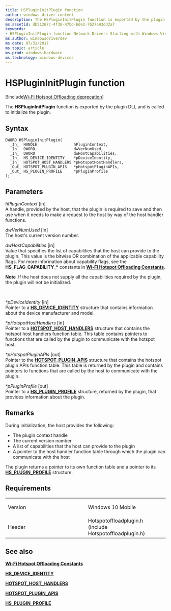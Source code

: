 ```yaml
---
title: HSPluginInitPlugin function
author: windows-driver-content
description: The HSPluginInitPlugin function is exported by the plugin DLL and is called to initialize the plugin.
ms.assetid: db51267c-4f38-47bd-bde2-7b27a93dd2a7
keywords: 
- HSPluginInitPlugin function Network Drivers Starting with Windows Vista
ms.author: windowsdriverdev
ms.date: 07/31/2017 
ms.topic: article
ms.prod: windows-hardware
ms.technology: windows-devices
---
```


# HSPluginInitPlugin function

[!include[Wi-Fi Hotspot Offloading deprecation](wi-fi-hotspot-offloading-deprecation.md)]


The **HSPluginInitPlugin** function is exported by the plugin DLL and is called to initialize the plugin.

Syntax
------

```ManagedCPlusPlus
DWORD HSPluginInitPlugin(
  _In_  HANDLE                hPluginContext,
  _In_  DWORD                 dwVerNumUsed,
  _In_  DWORD                 dwHostCapabilities,
  _In_  HS_DEVICE_IDENTITY    *pDeviceIdentity,
  _In_  HOTSPOT_HOST_HANDLERS *pHotspotHostHandlers,
  _Out_ HOTSPOT_PLUGIN_APIS   *pHotspotPluginAPIs,
  _Out_ HS_PLUGIN_PROFILE     *pPluginProfile
);
```

Parameters
----------

*hPluginContext* \[in\]  
A handle, provided by the host, that the plugin is required to save and then use when it needs to make a request to the host by way of the host handler functions.

*dwVerNumUsed* \[in\]  
The host's current version number.

*dwHostCapabilities* \[in\]  
Value that specifies the list of capabilities that the host can provide to the plugin. This value is the bitwise OR combination of the applicable capability flags. For more information about capability flags, see the **HS\_FLAG\_CAPABILITY\_\*** constants in [**Wi-Fi Hotspot Offloading Constants**](wi-fi-hotspot-offloading-constants.md).

**Note**  If the host does not supply all the capabilities required by the plugin, the plugin will not be initialized.

 

*\*pDeviceIdentity* \[in\]  
Pointer to a [**HS\_DEVICE\_IDENTITY**](hs-device-identity.md) structure that contains information about the device manufacturer and model.

*\*pHotspotHostHandlers* \[in\]  
Pointer to a [**HOTSPOT\_HOST\_HANDLERS**](hotspot-host-handlers.md) structure that contains the hotspot host handlers function table. This table contains pointers to functions that are called by the plugin to communicate with the hotspot host.

*\*pHotspotPluginAPIs* \[out\]  
Pointer to the [**HOTSPOT\_PLUGIN\_APIS**](hotspot-plugin-apis.md) structure that contains the hotspot plugin APIs function table. This table is returned by the plugin and contains pointers to functions that are called by the host to communicate with the plugin.

*\*pPluginProfile* \[out\]  
Pointer to a [**HS\_PLUGIN\_PROFILE**](hs-plugin-profile.md) structure, returned by the plugin, that provides information about the plugin.

Remarks
-------

During initialization, the host provides the following:

-   The plugin context handle
-   The current version number
-   A list of capabilities that the host can provide to the plugin
-   A pointer to the host handler function table through which the plugin can communicate with the host

The plugin returns a pointer to its own function table and a pointer to its [**HS\_PLUGIN\_PROFILE**](hs-plugin-profile.md) structure.

Requirements
------------

<table>
<colgroup>
<col width="50%" />
<col width="50%" />
</colgroup>
<tbody>
<tr class="odd">
<td><p>Version</p></td>
<td><p>Windows 10 Mobile</p></td>
</tr>
<tr class="even">
<td><p>Header</p></td>
<td>Hotspotoffloadplugin.h (include Hotspotoffloadplugin.h)</td>
</tr>
</tbody>
</table>

## See also


[**Wi-Fi Hotspot Offloading Constants**](wi-fi-hotspot-offloading-constants.md)

[**HS\_DEVICE\_IDENTITY**](hs-device-identity.md)

[**HOTSPOT\_HOST\_HANDLERS**](hotspot-host-handlers.md)

[**HOTSPOT\_PLUGIN\_APIS**](hotspot-plugin-apis.md)

[**HS\_PLUGIN\_PROFILE**](hs-plugin-profile.md)

 

 




